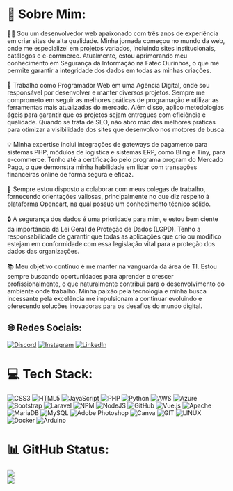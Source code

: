 # 💫 Sobre Mim:
👨‍💻 Sou um desenvolvedor web apaixonado com três anos de experiência em criar sites de alta qualidade. Minha jornada começou no mundo da web, onde me especializei em projetos variados, incluindo sites institucionais, catálogos e e-commerce. Atualmente, estou aprimorando meu conhecimento em Segurança da Informação na Fatec Ourinhos, o que me permite garantir a integridade dos dados em todas as minhas criações.<br><br>💼 Trabalho como Programador Web em uma Agência Digital, onde sou responsável por desenvolver e manter diversos projetos. Sempre me comprometo em seguir as melhores práticas de programação e utilizar as ferramentas mais atualizadas do mercado. Além disso, aplico metodologias ágeis para garantir que os projetos sejam entregues com eficiência e qualidade. Quando se trata de SEO, não abro mão das melhores práticas para otimizar a visibilidade dos sites que desenvolvo nos motores de busca.<br><br>💡 Minha expertise inclui integrações de gateways de pagamento para sistemas PHP, módulos de logística e sistemas ERP, como Bling e Tiny, para e-commerce. Tenho até a certificação pelo programa <dev>program do Mercado Pago, o que demonstra minha habilidade em lidar com transações financeiras online de forma segura e eficaz.<br><br>🤝 Sempre estou disposto a colaborar com meus colegas de trabalho, fornecendo orientações valiosas, principalmente no que diz respeito à plataforma Opencart, na qual possuo um conhecimento técnico sólido.<br><br>🔒 A segurança dos dados é uma prioridade para mim, e estou bem ciente da importância da Lei Geral de Proteção de Dados (LGPD). Tenho a responsabilidade de garantir que todas as aplicações que crio ou modifico estejam em conformidade com essa legislação vital para a proteção dos dados das organizações.<br><br>📚 Meu objetivo contínuo é me manter na vanguarda da área de TI. Estou sempre buscando oportunidades para aprender e crescer profissionalmente, o que naturalmente contribui para o desenvolvimento do ambiente onde trabalho. Minha paixão pela tecnologia e minha busca incessante pela excelência me impulsionam a continuar evoluindo e oferecendo soluções inovadoras para os desafios do mundo digital.


## 🌐 Redes Sociais:
[![Discord](https://img.shields.io/badge/Discord-%237289DA.svg?logo=discord&logoColor=white)](https://discord.gg/JmquuYqjHj) [![Instagram](https://img.shields.io/badge/Instagram-%23E4405F.svg?logo=Instagram&logoColor=white)](https://instagram.com/gustavo.biaggi) [![LinkedIn](https://img.shields.io/badge/LinkedIn-%230077B5.svg?logo=linkedin&logoColor=white)](https://linkedin.com/in/gustavo-biaggi) 

# 💻 Tech Stack:
![CSS3](https://img.shields.io/badge/css3-%231572B6.svg?style=for-the-badge&logo=css3&logoColor=white) ![HTML5](https://img.shields.io/badge/html5-%23E34F26.svg?style=for-the-badge&logo=html5&logoColor=white) ![JavaScript](https://img.shields.io/badge/javascript-%23323330.svg?style=for-the-badge&logo=javascript&logoColor=%23F7DF1E) ![PHP](https://img.shields.io/badge/php-%23777BB4.svg?style=for-the-badge&logo=php&logoColor=white) ![Python](https://img.shields.io/badge/python-3670A0?style=for-the-badge&logo=python&logoColor=ffdd54) ![AWS](https://img.shields.io/badge/AWS-%23FF9900.svg?style=for-the-badge&logo=amazon-aws&logoColor=white) ![Azure](https://img.shields.io/badge/azure-%230072C6.svg?style=for-the-badge&logo=azure-devops&logoColor=white) ![Bootstrap](https://img.shields.io/badge/bootstrap-%23563D7C.svg?style=for-the-badge&logo=bootstrap&logoColor=white) ![Laravel](https://img.shields.io/badge/laravel-%23FF2D20.svg?style=for-the-badge&logo=laravel&logoColor=white) ![NPM](https://img.shields.io/badge/NPM-%23000000.svg?style=for-the-badge&logo=npm&logoColor=white) ![NodeJS](https://img.shields.io/badge/node.js-6DA55F?style=for-the-badge&logo=node.js&logoColor=white) ![GitHub](https://img.shields.io/badge/GitHub-%23121011.svg?style=for-the-badge&logo=github&logoColor=white) ![Vue.js](https://img.shields.io/badge/vuejs-%2335495e.svg?style=for-the-badge&logo=vuedotjs&logoColor=%234FC08D) ![Apache](https://img.shields.io/badge/apache-%23D42029.svg?style=for-the-badge&logo=apache&logoColor=white) ![MariaDB](https://img.shields.io/badge/MariaDB-003545?style=for-the-badge&logo=mariadb&logoColor=white) ![MySQL](https://img.shields.io/badge/mysql-%2300f.svg?style=for-the-badge&logo=mysql&logoColor=white) ![Adobe Photoshop](https://img.shields.io/badge/adobephotoshop-%2331A8FF.svg?style=for-the-badge&logo=adobephotoshop&logoColor=white) ![Canva](https://img.shields.io/badge/Canva-%2300C4CC.svg?style=for-the-badge&logo=Canva&logoColor=white) ![GIT](https://img.shields.io/badge/Git-fc6d26?style=for-the-badge&logo=git&logoColor=white) ![LINUX](https://img.shields.io/badge/Linux-FCC624?style=for-the-badge&logo=linux&logoColor=black) ![Docker](https://img.shields.io/badge/docker-%230db7ed.svg?style=for-the-badge&logo=docker&logoColor=white) ![Arduino](https://img.shields.io/badge/-Arduino-00979D?style=for-the-badge&logo=Arduino&logoColor=white)
# 📊 GitHub Status:
![](https://github-readme-stats.vercel.app/api?username=biaggi29&theme=radical&hide_border=false&include_all_commits=false&count_private=true)<br/>
![](https://github-readme-streak-stats.herokuapp.com/?user=biaggi29&theme=radical&hide_border=false)
